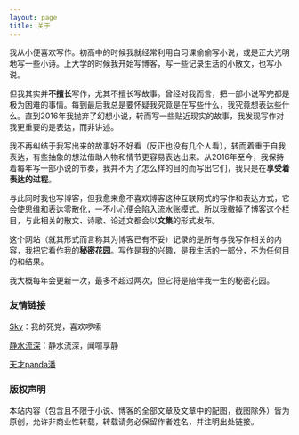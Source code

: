 ```yaml
---
layout: page
title: 关于
---
```


我从小便喜欢写作。初高中的时候我就经常利用自习课偷偷写小说，或是正大光明地写一些小诗。上大学的时候我开始写博客，写一些记录生活的小散文，也写小说。

但我其实并**不擅长**写作，尤其不擅长写故事。曾经对我而言，把一部小说写完都是极为困难的事情。每到最后我总是要怀疑我究竟是在写些什么，我究竟想表达些什么。直到2016年我抛弃了幻想小说，转而写一些贴近现实的故事，我发现写作对我更重要的是表达，而非讲述。

我不再纠结于我写出来的故事好不好看（反正也没有几个人看），转而着重于自我表达，有些抽象的想法借助人物和情节更容易表达出来。从2016年至今，我保持着每年写一部小说的节奏，我并不为了怎么样的目的而写出它们，我只是在**享受着表达的过程**。

与此同时我也写博客，但我愈来愈不喜欢博客这种互联网式的写作和表达方式，它会使思维和表达零散化，一不小心便会陷入流水账模式。所以我撤掉了博客这个栏目，与此相关的散文、诗歌、论述文都会以**文集**的形式发布。

这个网站（就其形式而言称其为博客已有不妥）记录的是所有与我写作相关的内容，我把它看作我的**秘密花园**。写作是我的兴趣，是我生活的一部分，不为任何目的和结果。

我大概每年会更新一次，最多不超过两次，但它将是陪伴我一生的秘密花园。

### 友情链接

[Sky](https://sky.erl.im/)：我的死党，喜欢啰嗦

[静水流深](https://www.geekboy.org/)：静水流深，闻喧享静

[天才panda潘](https://pan.erl.im)

### 版权声明

本站内容（包含且不限于小说、博客的全部文章及文章中的配图，截图除外）皆为原创，允许非商业性转载，转载请务必保留作者姓名，并注明出处链接。
